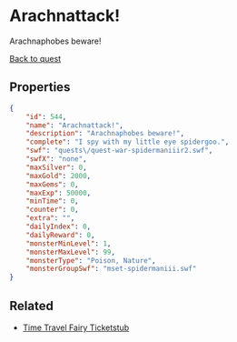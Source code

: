 # Arachnattack!

Arachnaphobes beware!

[Back to quest](../quests.md)

## Properties

```json
{
    "id": 544,
    "name": "Arachnattack!",
    "description": "Arachnaphobes beware!",
    "complete": "I spy with my little eye spidergoo.",
    "swf": "quests\/quest-war-spidermaniiir2.swf",
    "swfX": "none",
    "maxSilver": 0,
    "maxGold": 2000,
    "maxGems": 0,
    "maxExp": 50000,
    "minTime": 0,
    "counter": 0,
    "extra": "",
    "dailyIndex": 0,
    "dailyReward": 0,
    "monsterMinLevel": 1,
    "monsterMaxLevel": 99,
    "monsterType": "Poison, Nature",
    "monsterGroupSwf": "mset-spidermaniii.swf"
}
```

## Related

- [Time Travel Fairy Ticketstub](../items/3375-time-travel-fairy-ticketstub.md)

